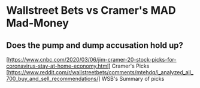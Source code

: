 # Wallstreet Bets vs Cramer's MAD Mad-Money
## Does the pump and dump accusation hold up?

[https://www.cnbc.com/2020/03/06/jim-cramer-20-stock-picks-for-coronavirus-stay-at-home-economy.html] Cramer's Picks
[https://www.reddit.com/r/wallstreetbets/comments/mtehdq/i_analyzed_all_700_buy_and_sell_recommendations/] WSB's Summary of picks

